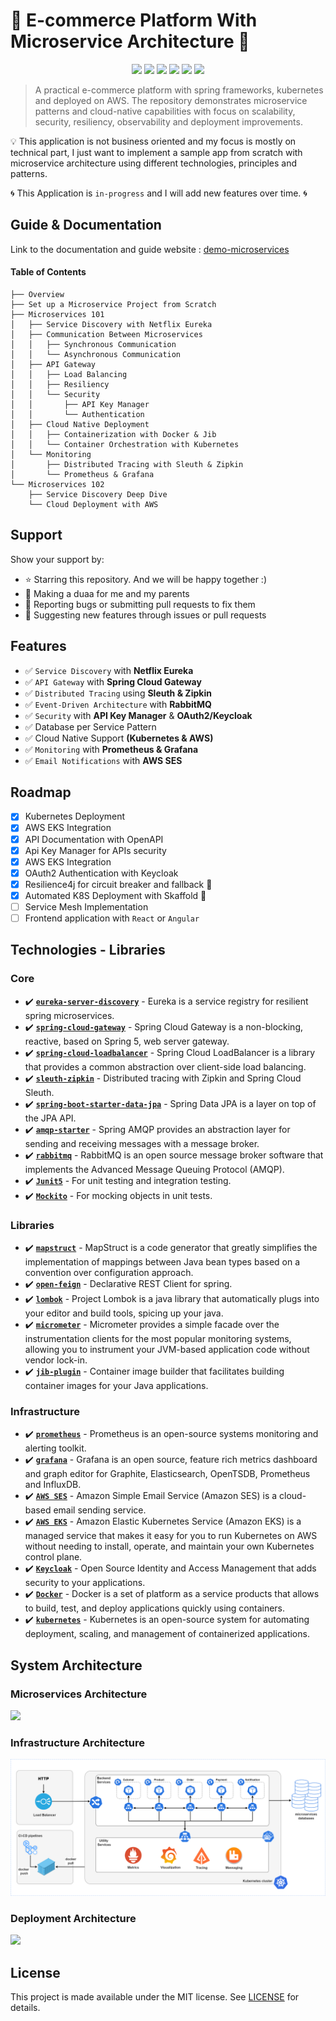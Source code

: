 # 🧺 E-commerce Platform With Microservice Architecture 🧺

<p align="center">
   <img src="https://img.shields.io/badge/Dev-miliariadnane-blue?style"/>
   <img src="https://img.shields.io/badge/language-java-red?style"/>
   <img src="https://img.shields.io/badge/Framework-Spring Frameworks-green?style"/>
   <img src="https://img.shields.io/github/stars/miliariadnane/demo-microservices"/>
   <img src="https://img.shields.io/github/forks/miliariadnane/demo-microservices"/>
   <img src="https://img.shields.io/static/v1?label=%F0%9F%8C%9F&message=If%20Useful&style=style=flat&color=BC4E99"/>
</p>

> A practical e-commerce platform with spring frameworks, kubernetes and deployed on AWS. The repository demonstrates microservice patterns and cloud-native capabilities with focus on scalability, security, resiliency, observability and deployment improvements.

💡 This application is not business oriented and my focus is mostly on technical part, I just want to implement a sample app from scratch with microservice architecture using different technologies, principles and patterns.

🌀 This Application is `in-progress` and I will add new features over time. 🌀

## Guide & Documentation

Link to the documentation and guide website : [demo-microservices](https://miliariadnane.gitbook.io/demo-microservices) 

#### Table of Contents
```text
├── Overview
├── Set up a Microservice Project from Scratch
├── Microservices 101
│   ├── Service Discovery with Netflix Eureka
│   ├── Communication Between Microservices
│   │   ├── Synchronous Communication
│   │   └── Asynchronous Communication
│   ├── API Gateway
│   │   ├── Load Balancing
│   │   ├── Resiliency
│   │   └── Security
│   │       ├── API Key Manager
│   │       └── Authentication
│   ├── Cloud Native Deployment
│   │   ├── Containerization with Docker & Jib
│   │   └── Container Orchestration with Kubernetes
│   └── Monitoring
│       ├── Distributed Tracing with Sleuth & Zipkin
│       └── Prometheus & Grafana
└── Microservices 102
    ├── Service Discovery Deep Dive
    └── Cloud Deployment with AWS
```

## Support

Show your support by:

- ⭐ Starring this repository. And we will be happy together :)
- 🤲 Making a duaa for me and my parents
- 🐛️ Reporting bugs or submitting pull requests to fix them
- 📢️ Suggesting new features through issues or pull requests

## Features
- ✅ `Service Discovery` with **Netflix Eureka**
- ✅ `API Gateway` with **Spring Cloud Gateway**
- ✅ `Distributed Tracing` using **Sleuth & Zipkin**
- ✅ `Event-Driven Architecture` with **RabbitMQ**
- ✅ `Security` with **API Key Manager** & **OAuth2/Keycloak**
- ✅ Database per Service Pattern
- ✅ Cloud Native Support **(Kubernetes & AWS)**
- ✅ `Monitoring` with **Prometheus & Grafana**
- ✅ `Email Notifications` with **AWS SES**

## Roadmap
- [x] Kubernetes Deployment
- [x] AWS EKS Integration
- [x] API Documentation with OpenAPI
- [x] Api Key Manager for APIs security
- [x] AWS EKS Integration
- [x] OAuth2 Authentication with Keycloak
- [x] Resilience4j for circuit breaker and fallback 🚧
- [x] Automated K8S Deployment with Skaffold 🚧
- [ ] Service Mesh Implementation
- [ ] Frontend application with `React` or `Angular`

## Technologies - Libraries

### Core

- ✔️ **[`eureka-server-discovery`](https://spring.io/guides/gs/service-registration-and-discovery/)** - Eureka is a service registry for resilient spring microservices.
- ✔️ **[`spring-cloud-gateway`](https://cloud.spring.io/spring-cloud-gateway/reference/html/)** - Spring Cloud Gateway is a non-blocking, reactive, based on Spring 5, web server gateway.
- ✔️ **[`spring-cloud-loadbalancer`](https://spring.io/guides/gs/spring-cloud-loadbalancer/)** - Spring Cloud LoadBalancer is a library that provides a common abstraction over client-side load balancing.
- ✔️ **[`sleuth-zipkin`](https://cloud.spring.io/spring-cloud-sleuth/reference/html/)** - Distributed tracing with Zipkin and Spring Cloud Sleuth.
- ✔️ **[`spring-boot-starter-data-jpa`](https://spring.io/projects/spring-data-jpa)** - Spring Data JPA is a layer on top of the JPA API.
- ✔️ **[`amqp-starter`](https://spring.io/projects/spring-amqp)** - Spring AMQP provides an abstraction layer for sending and receiving messages with a message broker.
- ✔️ **[`rabbitmq`](https://www.rabbitmq.com/)** - RabbitMQ is an open source message broker software that implements the Advanced Message Queuing Protocol (AMQP).
- ✔️ **[`Junit5`](https://junit.org/junit5/)** - For unit testing and integration testing.
- ✔️ **[`Mockito`](https://site.mockito.org/)** - For mocking objects in unit tests.

### Libraries

- ✔️ **[`mapstruct`](https://mapstruct.org/)** - MapStruct is a code generator that greatly simplifies the implementation of mappings between Java bean types based on a convention over configuration approach.
- ✔️ **[`open-feign`](https://cloud.spring.io/spring-cloud-openfeign/reference/html/)** - Declarative REST Client for spring.
- ✔️ **[`lombok`](https://projectlombok.org/)** - Project Lombok is a java library that automatically plugs into your editor and build tools, spicing up your java.
- ✔️ **[`micrometer`](https://micrometer.io/)** - Micrometer provides a simple facade over the instrumentation clients for the most popular monitoring systems, allowing you to instrument your JVM-based application code without vendor lock-in.
- ✔️ **[`jib-plugin`](https://github.com/GoogleContainerTools/jib)** - Container image builder that facilitates building container images for your Java applications.

### Infrastructure

- ✔️ **[`prometheus`](https://prometheus.io/)** - Prometheus is an open-source systems monitoring and alerting toolkit.
- ✔️ **[`grafana`](https://grafana.com/)** - Grafana is an open source, feature rich metrics dashboard and graph editor for Graphite, Elasticsearch, OpenTSDB, Prometheus and InfluxDB.
- ✔️ **[`AWS SES`](https://aws.amazon.com/ses/)** - Amazon Simple Email Service (Amazon SES) is a cloud-based email sending service.
- ✔️ **[`AWS EKS`](https://aws.amazon.com/eks/)** - Amazon Elastic Kubernetes Service (Amazon EKS) is a managed service that makes it easy for you to run Kubernetes on AWS without needing to install, operate, and maintain your own Kubernetes control plane.
- ✔️ **[`Keycloak`](https://www.keycloak.org/)** - Open Source Identity and Access Management that adds security to your applications.
- ✔️ **[`Docker`](https://www.docker.com/)** - Docker is a set of platform as a service products that allows to build, test, and deploy applications quickly using containers.
- ✔️ **[`kubernetes`](https://kubernetes.io/)** - Kubernetes is an open-source system for automating deployment, scaling, and management of containerized applications.

## System Architecture

### Microservices Architecture

![](/docs/diagrams/architecture-diagram.png)

### Infrastructure Architecture

![](/docs/diagrams/infrastructure-diagram.png)

### Deployment Architecture

![](/docs/diagrams/deploy-workflow-diagram.png)

## License
This project is made available under the MIT license. See [LICENSE](https://github.com/miliariadnane/advanced-microservices/blob/main/LICENSE) for details.

